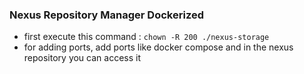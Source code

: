 ### Nexus Repository Manager Dockerized

- first execute this command : 
`chown -R 200 ./nexus-storage`
- for adding ports, add ports like docker compose and in the nexus repository you can access it
